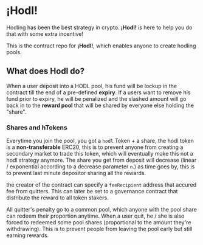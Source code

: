 # ¡Hodl!

Hodling has been the best strategy in crypto. **¡Hodl!** is here to help you do that with some extra incentive!

This is the contract repo for **¡Hodl!**, which enables anyone to create hodling pools.

## What does Hodl do?

When a user deposit into a HODL pool, his fund will be lockup in the contract till the end of a pre-defined **expiry**. If a users want to remove his fund prior to expiry, he will be penalized and the slashed amount will go back in to the **reward pool** that will be shared by everyone else holding the "share".

### Shares and hTokens

Everytime you join the pool, you got a `hodl` Token + a share, the hodl token is a **non-transferable** ERC20, this is to prevent anyone from creating a secondary market to trade this token, which will eventually make this not a hodl strategy anymore. The share you get from deposit will decrease (linear / exponential according to a decrease parameter `n`.) as time goes by, this is to prevent last minute depositor sharing all the rewards.

the creator of the contract can specify a `feeRecipient` address that accured fee from quitters. This can later be set to a governance contract that distribute the reward to all token stakers.

All quitter's penalty go to a common pool, which anyone with the pool share can redeem their proportion anytime.
When a user quit, he / she is also forced to redeemed some pool shares (proportional to the amount they're withdrawing). This is to prevent people from leaving the pool early but still earning rewards.
